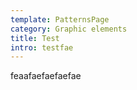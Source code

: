 ```yaml
---
template: PatternsPage
category: Graphic elements
title: Test
intro: testfae
---
```

feaafaefaefaefae
